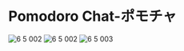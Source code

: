 # Pomodoro Chat-ポモチャ

![6 5 002](https://user-images.githubusercontent.com/76618285/216323805-6b63c995-e9d1-42e5-9d45-9a07257a2ae5.png)
![6 5 002](https://user-images.githubusercontent.com/76618285/216324063-df4b126d-7aa8-42fe-91d7-e7dc8deb0574.png)
![6 5 003](https://user-images.githubusercontent.com/76618285/216324088-97d0073e-3242-49fd-a22c-a623ddbf88de.png)
